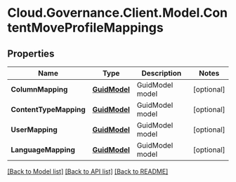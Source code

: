 # Cloud.Governance.Client.Model.ContentMoveProfileMappings
## Properties

Name | Type | Description | Notes
------------ | ------------- | ------------- | -------------
**ColumnMapping** | [**GuidModel**](GuidModel.md) | GuidModel model | [optional] 
**ContentTypeMapping** | [**GuidModel**](GuidModel.md) | GuidModel model | [optional] 
**UserMapping** | [**GuidModel**](GuidModel.md) | GuidModel model | [optional] 
**LanguageMapping** | [**GuidModel**](GuidModel.md) | GuidModel model | [optional] 

[[Back to Model list]](../README.md#documentation-for-models) [[Back to API list]](../README.md#documentation-for-api-endpoints) [[Back to README]](../README.md)

